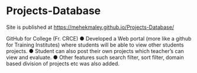 # Projects-Database
Site is published at https://mehekmaley.github.io/Projects-Database/

GitHub for College (Fr. CRCE) 
● Developed a Web portal (more like a github for Training Institutes) where students will be able to view other students projects. 
● Student can also post their own projects which teacher’s can view
and evaluate. 
● Other features such search filter, sort filter, domain based division
of projects etc was also added.
